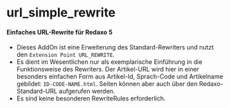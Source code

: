 # url_simple_rewrite
<h4>Einfaches URL-Rewrite für Redaxo 5</h4>
<ul>
    <li>Dieses AddOn ist eine Erweiterung des Standard-Rewriters und
        nutzt den <code>Extension Point URL_REWRITE</code>.</li>
    <li>Es dient im Wesentlichen nur als exemplarische Einführung
        in die Funktionsweise des Rewriters. Der Artikel-URL wird
        hier in einer besonders einfachen Form aus Artikel-Id,
        Sprach-Code und Artikelname gebildet:
        <code>ID-CODE-NAME.html</code>. Seiten können aber auch
        über den Redaxo-Standard-URL aufgerufen werden.</li>
    <li>Es sind keine besonderen RewriteRules erforderlich.</li>
</ul>
